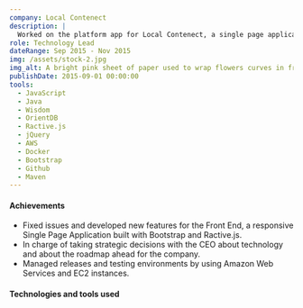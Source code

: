 ```yaml
---
company: Local Contenect
description: |
  Worked on the platform app for Local Contenect, a single page application whose mission is to link global companies with local suppliers from the Oil & Gas industry.
role: Technology Lead
dateRange: Sep 2015 - Nov 2015
img: /assets/stock-2.jpg
img_alt: A bright pink sheet of paper used to wrap flowers curves in front of rich blue background
publishDate: 2015-09-01 00:00:00
tools:
  - JavaScript
  - Java
  - Wisdom
  - OrientDB
  - Ractive.js
  - jQuery
  - AWS
  - Docker
  - Bootstrap
  - Github
  - Maven
---
```


#### Achievements

- Fixed issues and developed new features for the Front End, a responsive Single Page Application built with Bootstrap and Ractive.js.
- In charge of taking strategic decisions with the CEO about technology and about the roadmap ahead for the company.
- Managed releases and testing environments by using Amazon Web Services and EC2 instances.

#### Technologies and tools used
